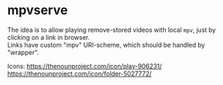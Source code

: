 # mpvserve

The idea is to allow playing remove-stored videos with local `mpv`, just by clicking on a link in browser.  
Links have custom "mpv" URI-scheme, which should be handled by "wrapper".

Icons:
https://thenounproject.com/icon/play-906231/
https://thenounproject.com/icon/folder-5027772/

